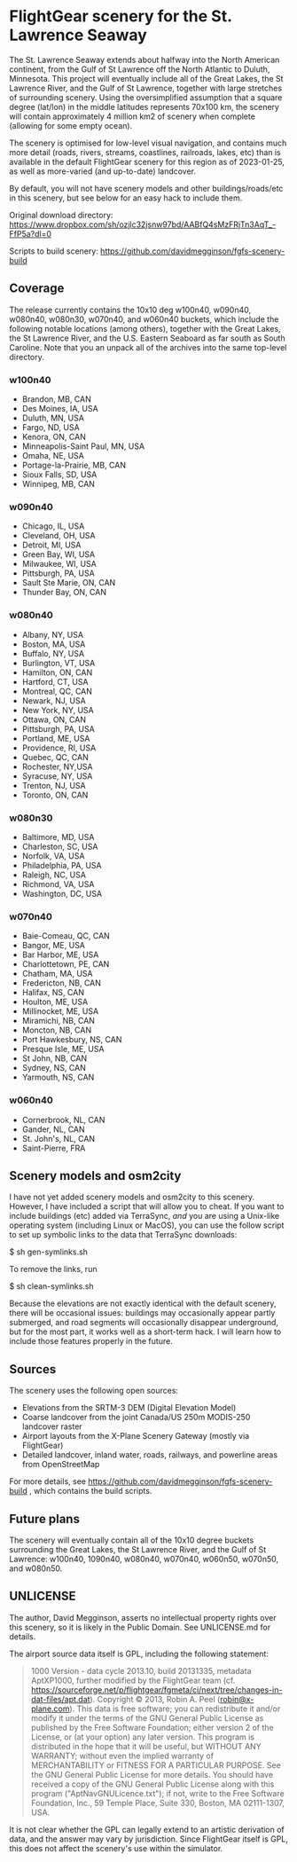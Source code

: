 FlightGear scenery for the St. Lawrence Seaway
==============================================

The St. Lawrence Seaway extends about halfway into the North American continent, from the Gulf of St Lawrence off the North Atlantic to Duluth, Minnesota. This project will eventually include all of the Great Lakes, the St Lawrence River, and the Gulf of St Lawrence, together with large stretches of surrounding scenery. Using the oversimplified assumption that a square degree (lat/lon) in the middle latitudes represents 70x100 km, the scenery will contain approximately 4 million km2 of scenery when complete (allowing for some empty ocean).

The scenery is optimised for low-level visual navigation, and contains much more detail (roads, rivers, streams, coastlines, railroads, lakes, etc) than is available in the default FlightGear scenery for this region as of 2023-01-25, as well as more-varied (and up-to-date) landcover.

By default, you will not have scenery models and other buildings/roads/etc in this scenery, but see below for an easy hack to include them.

Original download directory: https://www.dropbox.com/sh/ozjlc32jsnw97bd/AABfQ4sMzFRjTn3AqT_-FfP5a?dl=0

Scripts to build scenery: https://github.com/davidmegginson/fgfs-scenery-build

## Coverage

The release currently contains the 10x10 deg w100n40, w090n40, w080n40, w080n30, w070n40, and w060n40 buckets, which include the following notable locations (among others), together with the Great Lakes, the St Lawrence River, and the U.S. Eastern Seaboard as far south as South Caroline. Note that you an unpack all of the archives into the same top-level directory.

### w100n40

* Brandon, MB, CAN
* Des Moines, IA, USA
* Duluth, MN, USA
* Fargo, ND, USA
* Kenora, ON, CAN
* Minneapolis-Saint Paul, MN, USA
* Omaha, NE, USA
* Portage-la-Prairie, MB, CAN
* Sioux Falls, SD, USA
* Winnipeg, MB, CAN

### w090n40

* Chicago, IL, USA
* Cleveland, OH, USA
* Detroit, MI, USA
* Green Bay, WI, USA
* Milwaukee, WI, USA
* Pittsburgh, PA, USA
* Sault Ste Marie, ON, CAN
* Thunder Bay, ON, CAN

### w080n40

* Albany, NY, USA
* Boston, MA, USA
* Buffalo, NY, USA
* Burlington, VT, USA
* Hamilton, ON, CAN
* Hartford, CT, USA
* Montreal, QC, CAN
* Newark, NJ, USA
* New York, NY, USA
* Ottawa, ON, CAN
* Pittsburgh, PA, USA
* Portland, ME, USA
* Providence, RI, USA
* Quebec, QC, CAN
* Rochester, NY,USA
* Syracuse, NY, USA
* Trenton, NJ, USA
* Toronto, ON, CAN

### w080n30

* Baltimore, MD, USA
* Charleston, SC, USA
* Norfolk, VA, USA
* Philadelphia, PA, USA
* Raleigh, NC, USA
* Richmond, VA, USA
* Washington, DC, USA

### w070n40

* Baie-Comeau, QC, CAN
* Bangor, ME, USA
* Bar Harbor, ME, USA
* Charlottetown, PE, CAN
* Chatham, MA, USA
* Fredericton, NB, CAN
* Halifax, NS, CAN
* Houlton, ME, USA
* Millinocket, ME, USA
* Miramichi, NB, CAN
* Moncton, NB, CAN
* Port Hawkesbury, NS, CAN
* Presque Isle, ME, USA
* St John, NB, CAN
* Sydney, NS, CAN
* Yarmouth, NS, CAN

### w060n40

* Cornerbrook, NL, CAN
* Gander, NL, CAN
* St. John's, NL, CAN
* Saint-Pierre, FRA

## Scenery models and osm2city

I have not yet added scenery models and osm2city to this scenery. However, I have included a script that will allow you to cheat. If you want to include buildings (etc) added via TerraSync, _and_ you are using a Unix-like operating system (including Linux or MacOS), you can use the follow script to set up symbolic links to the data that TerraSync downloads:

  $ sh gen-symlinks.sh
  
To remove the links, run

  $ sh clean-symlinks.sh
  
Because the elevations are not exactly identical with the default scenery, there will be occasional issues: buildings may occasionally appear partly submerged, and road segments will occasionally disappear underground, but for the most part, it works well as a short-term hack. I will learn how to include those features properly in the future.

## Sources

The scenery uses the following open sources:

* Elevations from the SRTM-3 DEM (Digital Elevation Model)
* Coarse landcover from the joint Canada/US 250m MODIS-250 landcover raster
* Airport layouts from the X-Plane Scenery Gateway (mostly via FlightGear)
* Detailed landcover, inland water, roads, railways, and powerline areas from OpenStreetMap

For more details, see https://github.com/davidmegginson/fgfs-scenery-build , which contains the build scripts.


## Future plans

The scenery will eventually contain all of the 10x10 degree buckets surrounding the Great Lakes, the St Lawrence River, and the Gulf of St Lawrence: w100n40, 1090n40, w080n40, w070n40, w060n50, w070n50, and w080n50.

## UNLICENSE

The author, David Megginson, asserts no intellectual property rights over this scenery, so it is likely in the Public Domain. See UNLICENSE.md for details.

The airport source data itself is GPL, including the following statement:

> 1000 Version - data cycle 2013.10, build 20131335, metadata AptXP1000, further modified by the FlightGear team (cf. <https://sourceforge.net/p/flightgear/fgmeta/ci/next/tree/changes-in-dat-files/apt.dat>).  Copyright © 2013, Robin A. Peel (robin@x-plane.com).   This data is free software; you can redistribute it and/or modify it under the terms of the GNU General Public License as published by the Free Software Foundation; either version 2 of the License, or (at your option) any later version.  This program is distributed in the hope that it will be useful, but WITHOUT ANY WARRANTY; without even the implied warranty of MERCHANTABILITY or FITNESS FOR A PARTICULAR PURPOSE.  See the GNU General Public License for more details.  You should have received a copy of the GNU General Public License along with this program ("AptNavGNULicence.txt"); if not, write to the Free Software Foundation, Inc., 59 Temple Place, Suite 330, Boston, MA 02111-1307, USA.

It is not clear whether the GPL can legally extend to an artistic derivation of data, and the answer may vary by jurisdiction. Since FlightGear itself is GPL, this does not affect the scenery's use within the simulator.
